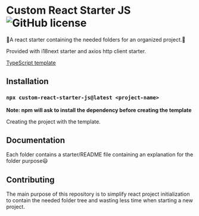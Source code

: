 # Custom React Starter JS![GitHub license](https://img.shields.io/badge/license-MIT-blue.svg)

:tada:A react starter containing the needed folders for an organized project.:tada:

Provided with i18next starter and axios http client starter.

[TypeScript template](https://www.npmjs.com/package/custom-react-starter-ts)

## Installation

### ```npx custom-react-starter-js@latest <project-name>```

**Note: npm will ask to install the dependency before creating the template**

Creating the project with the template.

## Documentation
Each folder contains a starter/README file containing an explanation for the folder purpose:smiley:

## Contributing
The main purpose of this repository is to simplify react project initialization to contain the needed folder tree and wasting less time when starting a new project.